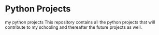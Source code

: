 # Python Projects
 my python projects
This repository contains all the python projects that will contribute to my schooling and thereafter the future projects as well.
